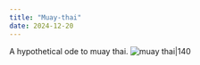```yaml
---
title: "Muay-thai"
date: 2024-12-20
---
```


A hypothetical ode to muay thai.
![muay thai|140](https://legendsmma.net/wp-content/uploads/2017/09/Muay-Thai.jpg)
